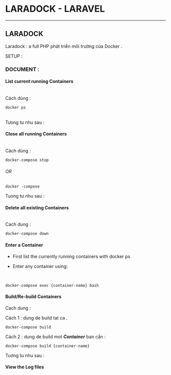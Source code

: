 <!-- #laradock--laravel -->

# LARADOCK - LARAVEL 
***
## LARADOCK 

Laradock :  a full PHP phát triển môi trường của Docker . 

SETUP : 

### **DOCUMENT** : 

#### **List current running Containers**
<br> Cách dùng : 
	
	docker ps 

<br> Tưong tu nhu sau : 	
			
#### **Close all running Containers**
<br> Cách dùng : 

	docker-compose stop 

###### OR

	docker -compose  

Tuong tư nhu sau : 

#### **Delete all existing Containers**
<br> Cach dung : 

	docker-compose down

#### **Enter a Container**

-  First list the currently running containers with docker ps

- Enter any container using: 

<br>
    
	docker-compose exec {container-name} bash

#### **Build/Re-build Containers**

Cach dung : 

Cách 1 : dung de build tat ca .

	docker-compose build


Cách 2 : dung de build mot ***Container*** ban cần :	

	docker-compose build {container-name}

Tuơng tu nhu sau : 



#### **View the Log files**